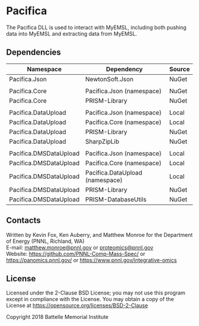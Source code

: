 # Pacifica

The Pacifica DLL is used to interact with MyEMSL, 
including both pushing data into MyEMSL and extracting data from MyEMSL.

## Dependencies

| Namespace              | Dependency                       | Source |
|------------------------|----------------------------------|--------|
| Pacifica.Json          | NewtonSoft.Json                  | NuGet  |
|                        |                                  |        |
| Pacifica.Core          | Pacifica.Json (namespace)        | NuGet  |
| Pacifica.Core          | PRISM-Library                    | NuGet  |
|                        |                                  |        |
| Pacifica.DataUpload    | Pacifica.Json (namespace)        | Local  |
| Pacifica.DataUpload    | Pacifica.Core (namespace)        | Local  |
| Pacifica.DataUpload    | PRISM-Library                    | NuGet  |
| Pacifica.DataUpload    | SharpZipLib                      | NuGet  |
|                        |                                  |        |
| Pacifica.DMSDataUpload | Pacifica.Json (namespace)        | Local  |
| Pacifica.DMSDataUpload | Pacifica.Core (namespace)        | Local  |
| Pacifica.DMSDataUpload | Pacifica.DataUpload (namespace)  | Local  |
| Pacifica.DMSDataUpload | PRISM-Library                    | NuGet  |
| Pacifica.DMSDataUpload | PRISM-DatabaseUtils              | NuGet  |

## Contacts

Written by Kevin Fox, Ken Auberry, and Matthew Monroe for the Department of Energy (PNNL, Richland, WA) \
E-mail: matthew.monroe@pnnl.gov or proteomics@pnnl.gov \
Website: https://github.com/PNNL-Comp-Mass-Spec/ or https://panomics.pnnl.gov/ or https://www.pnnl.gov/integrative-omics

## License

Licensed under the 2-Clause BSD License; you may not use this program 
except in compliance with the License. You may obtain a copy of the License at 
https://opensource.org/licenses/BSD-2-Clause

Copyright 2018 Battelle Memorial Institute
